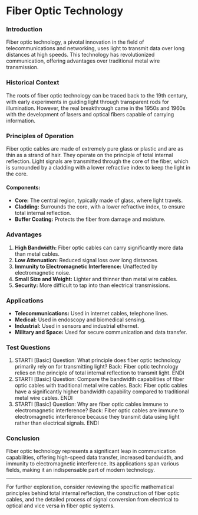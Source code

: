 # Fiber Optic Technology

### Introduction
Fiber optic technology, a pivotal innovation in the field of telecommunications and networking, uses light to transmit data over long distances at high speeds. This technology has revolutionized communication, offering advantages over traditional metal wire transmission.

### Historical Context
The roots of fiber optic technology can be traced back to the 19th century, with early experiments in guiding light through transparent rods for illumination. However, the real breakthrough came in the 1950s and 1960s with the development of lasers and optical fibers capable of carrying information.

### Principles of Operation
Fiber optic cables are made of extremely pure glass or plastic and are as thin as a strand of hair. They operate on the principle of total internal reflection. Light signals are transmitted through the core of the fiber, which is surrounded by a cladding with a lower refractive index to keep the light in the core.

#### Components:
- **Core:** The central region, typically made of glass, where light travels.
- **Cladding:** Surrounds the core, with a lower refractive index, to ensure total internal reflection.
- **Buffer Coating:** Protects the fiber from damage and moisture.

### Advantages
1. **High Bandwidth:** Fiber optic cables can carry significantly more data than metal cables.
2. **Low Attenuation:** Reduced signal loss over long distances.
3. **Immunity to Electromagnetic Interference:** Unaffected by electromagnetic noise.
4. **Small Size and Weight:** Lighter and thinner than metal wire cables.
5. **Security:** More difficult to tap into than electrical transmissions.

### Applications
- **Telecommunications:** Used in internet cables, telephone lines.
- **Medical:** Used in endoscopy and biomedical sensing.
- **Industrial:** Used in sensors and industrial ethernet.
- **Military and Space:** Used for secure communication and data transfer.

### Test Questions
1. STARTI [Basic] Question: What principle does fiber optic technology primarily rely on for transmitting light? Back: Fiber optic technology relies on the principle of total internal reflection to transmit light. ENDI
2. STARTI [Basic] Question: Compare the bandwidth capabilities of fiber optic cables with traditional metal wire cables. Back: Fiber optic cables have a significantly higher bandwidth capability compared to traditional metal wire cables. ENDI
3. STARTI [Basic] Question: Why are fiber optic cables immune to electromagnetic interference? Back: Fiber optic cables are immune to electromagnetic interference because they transmit data using light rather than electrical signals. ENDI

### Conclusion
Fiber optic technology represents a significant leap in communication capabilities, offering high-speed data transfer, increased bandwidth, and immunity to electromagnetic interference. Its applications span various fields, making it an indispensable part of modern technology.

---

For further exploration, consider reviewing the specific mathematical principles behind total internal reflection, the construction of fiber optic cables, and the detailed process of signal conversion from electrical to optical and vice versa in fiber optic systems.